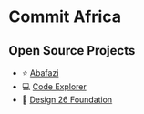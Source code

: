 # Commit Africa

## Open Source Projects

* ⭐ [Abafazi](//github.com/OpenUpSA/khetha/tree/master/project/abafazi.md)
* 💻 [Code Explorer](//github.com/OpenUpSA/khetha/tree/master/project/code-explorer.md)
* 👗 [Design 26 Foundation](//github.com/OpenUpSA/khetha/tree/master/project/design-26-foundation.md)